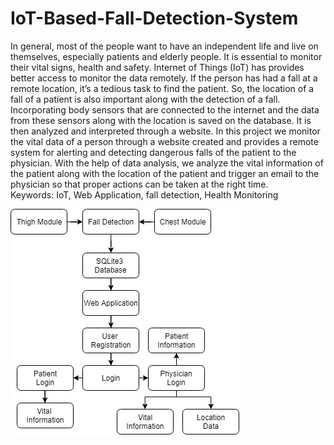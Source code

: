 # IoT-Based-Fall-Detection-System

In general, most of the people want to have an independent life and live on themselves, especially patients and elderly people. It is essential to monitor their vital signs, health and safety. Internet of Things (IoT) has provides better access to monitor the data remotely. If the person has had a fall at a remote location, it’s a tedious task to find the patient. So, the location of a fall of a patient is also important along with the detection of a fall. Incorporating body sensors that are connected to the internet and the data from these sensors along with the location is saved on the database.			          It is then analyzed and interpreted through a website. In this project we monitor the vital data of a person through a website created and provides a remote system for alerting and detecting dangerous falls of the patient to the physician. With the help of data analysis, we analyze the vital information of the patient along with the location of the patient and trigger an email to the physician so that proper actions can be taken at the right time.  
Keywords: IoT, Web Application, fall detection, Health Monitoring



![](systemdesign.png)
